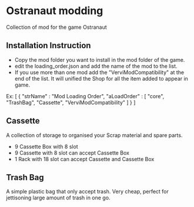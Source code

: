 # Ostranaut modding

Collection of mod for the game Ostranaut



## Installation Instruction
- Copy the mod folder you want to install in the mod folder of the game. 
- edit the loading_order.json and add the name of the mod to the list. 
- If you use more than one mod add the "VerviModCompatibility" at the end of the list.
It will unified the Shop for all the item added to appear in game.

Ex:
[
 {
  "strName" : "Mod Loading Order",
  "aLoadOrder" : [
  "core",
  "TrashBag",
  "Cassette",
  "VerviModCompatibility"
  ]
 }
]

## Cassette
A collection of storage to organised your Scrap material and spare parts.

- 9 Cassette Box with 8 slot
- 9 Cassette with 8 slot can accept Cassette Box
- 1 Rack with 18 slot can accept Cassette and Cassette Box

## Trash Bag
A simple plastic bag that only accept trash. Very cheap, perfect for jettisoning large amount of trash in one go.
